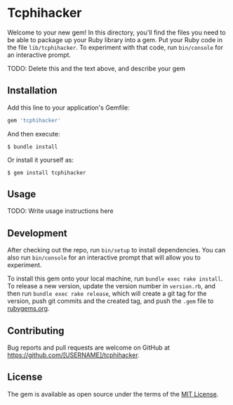 # Tcphihacker

Welcome to your new gem! In this directory, you'll find the files you need to be able to package up your Ruby library into a gem. Put your Ruby code in the file `lib/tcphihacker`. To experiment with that code, run `bin/console` for an interactive prompt.

TODO: Delete this and the text above, and describe your gem

## Installation

Add this line to your application's Gemfile:

```ruby
gem 'tcphihacker'
```

And then execute:

    $ bundle install

Or install it yourself as:

    $ gem install tcphihacker

## Usage

TODO: Write usage instructions here

## Development

After checking out the repo, run `bin/setup` to install dependencies. You can also run `bin/console` for an interactive prompt that will allow you to experiment.

To install this gem onto your local machine, run `bundle exec rake install`. To release a new version, update the version number in `version.rb`, and then run `bundle exec rake release`, which will create a git tag for the version, push git commits and the created tag, and push the `.gem` file to [rubygems.org](https://rubygems.org).

## Contributing

Bug reports and pull requests are welcome on GitHub at https://github.com/[USERNAME]/tcphihacker.

## License

The gem is available as open source under the terms of the [MIT License](https://opensource.org/licenses/MIT).
